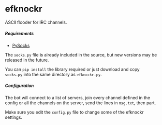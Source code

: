 # efknockr
ASCII flooder for IRC channels.

##### Requirements
- [PySocks](https://pypi.python.org/pypi/PySocks)

The `socks.py` file is already included in the source, but new versions may be released in the future.

You can `pip install` the library required or just download and copy `socks.py` into the same directory as `efknockr.py`.

##### Configuration
The bot will connect to a list of  servers, join every channel defined in the config or all the channels on the server, send the lines in `msg.txt`, then part.

Make sure you edit the `config.py` file to change some of the efknockr settings.